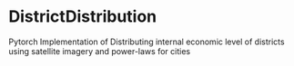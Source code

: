 # DistrictDistribution
Pytorch Implementation of Distributing internal economic level of districts using satellite imagery and power-laws for cities

